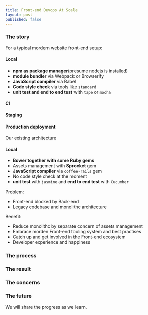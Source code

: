```yaml
---
title: Front-end Devops At Scale
layout: post
published: false
---
```


### The story

For a typical mordern website front-end setup:

#### Local

* **npm as package manager**(presume nodejs is installed)
* **module bundler** via Webpack or Browserify
* **JavaScript compiler** via Babel
* **Code style check** via tools like `standard`
* **unit test and end to end test** with `tape` or `mocha`

#### CI

#### Staging

#### Production deployment

Our existing architecture

#### Local

* **Bower together with some Ruby gems**
* Assets management with **Sprocket** gem
* **JavaScript compiler** via `coffee-rails` gem
* No code style check at the moment
* **unit test** with `jasmine` and **end to end test** with `Cucumber`

Problem:

* Front-end blocked by Back-end
* Legacy codebase and monolithc architecture

Benefit:

* Reduce monolithc by separate concern of assets management
* Embrace morden Front-end tooling system and best practises
* Catch up and get involved in the Front-end ecosystem
* Developer experience and happiness

### The process

### The result

### The concerns

### The future

We will share the progress as we learn.
